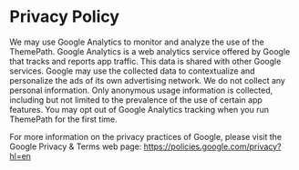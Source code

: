 # Privacy Policy

We may use Google Analytics to monitor and analyze the use of the ThemePath. Google Analytics is a web analytics service offered by Google that tracks and reports app traffic. This data is shared with other Google services. Google may use the collected data to contextualize and personalize the ads of its own advertising network. We do not collect any personal information. Only anonymous usage information is collected, including but not limited to the prevalence of the use of certain app features. You may opt out of Google Analytics tracking when you run ThemePath for the first time.

For more information on the privacy practices of Google, please visit the Google Privacy & Terms web page: https://policies.google.com/privacy?hl=en